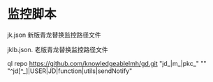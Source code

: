 #  监控脚本
jk.json      新版青龙替换监控路径文件

jklb.json.   老版青龙替换监控路径文件

ql repo https://github.com/knowledgeablelmh/gd.git "jd_|m_|pkc_" "" "^jd[^_]|USER|JD|function|utils|sendNotify"
